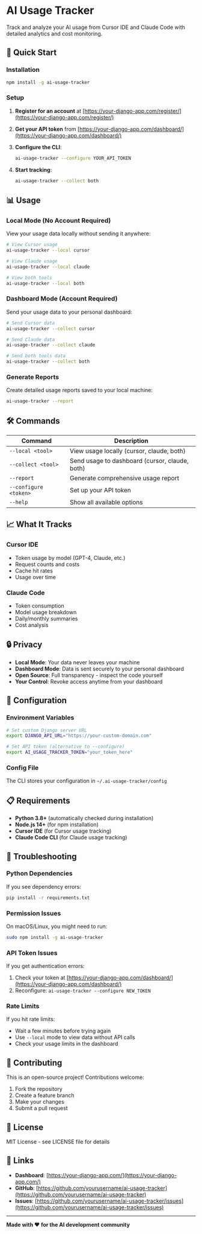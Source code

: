 # AI Usage Tracker

Track and analyze your AI usage from Cursor IDE and Claude Code with detailed analytics and cost monitoring.

## 🚀 Quick Start

### Installation

```bash
npm install -g ai-usage-tracker
```

### Setup

1. **Register for an account** at [https://your-django-app.com/register/](https://your-django-app.com/register/)

2. **Get your API token** from [https://your-django-app.com/dashboard/](https://your-django-app.com/dashboard/)

3. **Configure the CLI**:
   ```bash
   ai-usage-tracker --configure YOUR_API_TOKEN
   ```

4. **Start tracking**:
   ```bash
   ai-usage-tracker --collect both
   ```

## 📊 Usage

### Local Mode (No Account Required)

View your usage data locally without sending it anywhere:

```bash
# View Cursor usage
ai-usage-tracker --local cursor

# View Claude usage  
ai-usage-tracker --local claude

# View both tools
ai-usage-tracker --local both
```

### Dashboard Mode (Account Required)

Send your usage data to your personal dashboard:

```bash
# Send Cursor data
ai-usage-tracker --collect cursor

# Send Claude data
ai-usage-tracker --collect claude

# Send both tools data
ai-usage-tracker --collect both
```

### Generate Reports

Create detailed usage reports saved to your local machine:

```bash
ai-usage-tracker --report
```

## 🛠️ Commands

| Command | Description |
|---------|-------------|
| `--local <tool>` | View usage locally (cursor, claude, both) |
| `--collect <tool>` | Send usage to dashboard (cursor, claude, both) |
| `--report` | Generate comprehensive usage report |
| `--configure <token>` | Set up your API token |
| `--help` | Show all available options |

## 📈 What It Tracks

### Cursor IDE
- Token usage by model (GPT-4, Claude, etc.)
- Request counts and costs
- Cache hit rates
- Usage over time

### Claude Code
- Token consumption
- Model usage breakdown
- Daily/monthly summaries
- Cost analysis

## 🔒 Privacy

- **Local Mode**: Your data never leaves your machine
- **Dashboard Mode**: Data is sent securely to your personal dashboard
- **Open Source**: Full transparency - inspect the code yourself
- **Your Control**: Revoke access anytime from your dashboard

## 🔧 Configuration

### Environment Variables

```bash
# Set custom Django server URL
export DJANGO_API_URL="https://your-custom-domain.com"

# Set API token (alternative to --configure)
export AI_USAGE_TRACKER_TOKEN="your_token_here"
```

### Config File

The CLI stores your configuration in `~/.ai-usage-tracker/config`

## 📋 Requirements

- **Python 3.8+** (automatically checked during installation)
- **Node.js 14+** (for npm installation)
- **Cursor IDE** (for Cursor usage tracking)
- **Claude Code CLI** (for Claude usage tracking)

## 🐛 Troubleshooting

### Python Dependencies

If you see dependency errors:

```bash
pip install -r requirements.txt
```

### Permission Issues

On macOS/Linux, you might need to run:

```bash
sudo npm install -g ai-usage-tracker
```

### API Token Issues

If you get authentication errors:

1. Check your token at [https://your-django-app.com/dashboard/](https://your-django-app.com/dashboard/)
2. Reconfigure: `ai-usage-tracker --configure NEW_TOKEN`

### Rate Limits

If you hit rate limits:

- Wait a few minutes before trying again
- Use `--local` mode to view data without API calls
- Check your usage limits in the dashboard

## 🤝 Contributing

This is an open-source project! Contributions welcome:

1. Fork the repository
2. Create a feature branch
3. Make your changes
4. Submit a pull request

## 📄 License

MIT License - see LICENSE file for details

## 🔗 Links

- **Dashboard**: [https://your-django-app.com/](https://your-django-app.com/)
- **GitHub**: [https://github.com/yourusername/ai-usage-tracker](https://github.com/yourusername/ai-usage-tracker)
- **Issues**: [https://github.com/yourusername/ai-usage-tracker/issues](https://github.com/yourusername/ai-usage-tracker/issues)

---

**Made with ❤️ for the AI development community**
